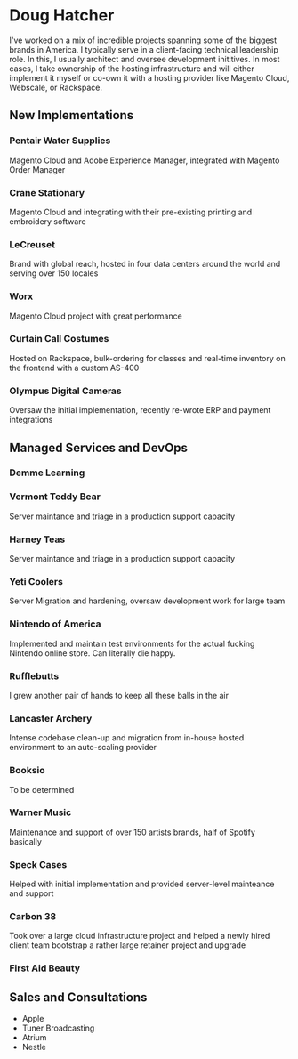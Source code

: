 # Doug Hatcher

I've worked on a mix of incredible projects spanning some of the biggest brands in America. I typically serve in a client-facing technical leadership role. In this, I usually architect and oversee development inititives. In most cases, I take ownership of the hosting infrastructure and will either implement it myself or co-own it with a hosting provider like Magento Cloud, Webscale, or Rackspace. 

## New Implementations

### Pentair Water Supplies 
Magento Cloud and Adobe Experience Manager, integrated with Magento Order Manager

### Crane Stationary
Magento Cloud and integrating with their pre-existing printing and embroidery software

### LeCreuset
Brand with global reach, hosted in four data centers around the world and serving over 150 locales 

### Worx
Magento Cloud project with great performance

### Curtain Call Costumes
Hosted on Rackspace, bulk-ordering for classes and real-time inventory on the frontend with a custom AS-400 

### Olympus Digital Cameras 
Oversaw the initial implementation, recently re-wrote ERP and payment integrations

## Managed Services and DevOps 

### Demme Learning


### Vermont Teddy Bear
Server maintance and triage in a production support capacity

### Harney Teas
Server maintance and triage in a production support capacity

### Yeti Coolers
Server Migration and hardening, oversaw development work for large team

### Nintendo of America
Implemented and maintain test environments for the actual fucking Nintendo online store. Can literally die happy.

### Rufflebutts
I grew another pair of hands to keep all these balls in the air

### Lancaster Archery
Intense codebase clean-up and migration from in-house hosted environment to an auto-scaling provider

### Booksio
To be determined

### Warner Music
Maintenance and support of over 150 artists brands, half of Spotify basically

### Speck Cases
Helped with initial implementation and provided server-level mainteance and support 

### Carbon 38
Took over a large cloud infrastructure project and helped a newly hired client team bootstrap a rather large retainer project and upgrade

### First Aid Beauty

## Sales and Consultations

* Apple 
* Tuner Broadcasting
* Atrium
* Nestle
